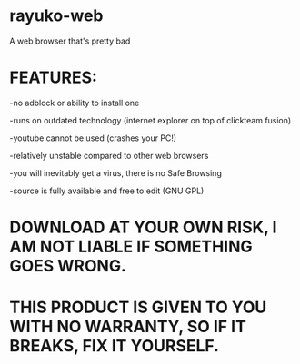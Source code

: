 # rayuko-web
A web browser that's pretty bad

# FEATURES:
-no adblock or ability to install one 

-runs on outdated technology (internet explorer on top of clickteam fusion)

-youtube cannot be used (crashes your PC!)

-relatively unstable compared to other web browsers

-you will inevitably get a virus, there is no Safe Browsing

-source is fully available and free to edit (GNU GPL)

# DOWNLOAD AT YOUR OWN RISK, I AM NOT LIABLE IF SOMETHING GOES WRONG.
# THIS PRODUCT IS GIVEN TO YOU WITH NO WARRANTY, SO IF IT BREAKS, FIX IT YOURSELF.

